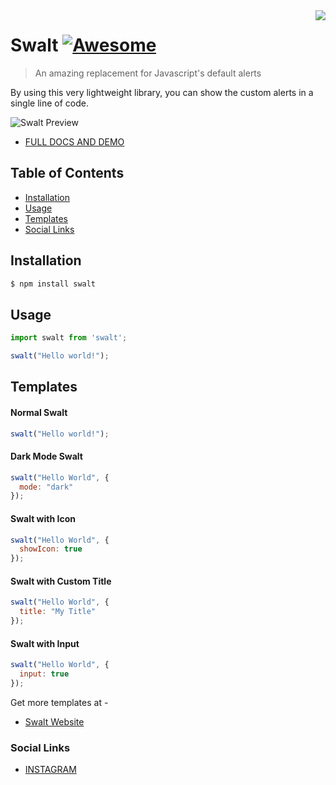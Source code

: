 <!--
*** Hey there! Thanks for checking this readme
*** If you do love my work, kinda follow me
*** that motivates me a lot :D
*** Thanks again!
-->
<!--
[![Contributors][contributors-shield]][contributors-url]
[![Forks][forks-shield]][forks-url]
[![Stargazers][stars-shield]][stars-url]
[![MIT License][license-shield]][license-url]
-->

<img src="https://firebasestorage.googleapis.com/v0/b/instagram-clone-react-77019.appspot.com/o/alertIcon2.png?alt=media&token=ebf0b613-8592-4a72-9e3c-2428e871981e" align="right"/>

# Swalt [![Awesome](https://cdn.rawgit.com/sindresorhus/awesome/d7305f38d29fed78fa85652e3a63e154dd8e8829/media/badge.svg)](https://github.com/codeninja02)
> An amazing replacement for Javascript's default alerts

By using this very lightweight library, you can show the custom alerts in a single line of code.

![Swalt Preview](https://firebasestorage.googleapis.com/v0/b/scholar-engine-32b26.appspot.com/o/swalt2%201.png?alt=media&token=8d3969b3-f0e0-4db7-83f6-241104e7bd75)

- [FULL DOCS AND DEMO](https://swalt.netlify.app)

## Table of Contents

- [Installation](#installation)
- [Usage](#usage)
- [Templates](#templates)
- [Social Links](#social-links)

## Installation

```bash
$ npm install swalt
```

## Usage

```javascript
import swalt from 'swalt';

swalt("Hello world!");
```

## Templates

#### Normal Swalt
```javascript
swalt("Hello world!");
```

#### Dark Mode Swalt
```javascript
swalt("Hello World", {
  mode: "dark"
});
```

#### Swalt with Icon
```javascript
swalt("Hello World", {
  showIcon: true
});
```

#### Swalt with Custom Title
```javascript
swalt("Hello World", {
  title: "My Title"
});
```

#### Swalt with Input
```javascript
swalt("Hello World", {
  input: true
});
```

Get more templates at -
- [Swalt Website](https://swalt.netlify.app)

### Social Links

- [INSTAGRAM](https://www.instagram.com/codeninja02/)

